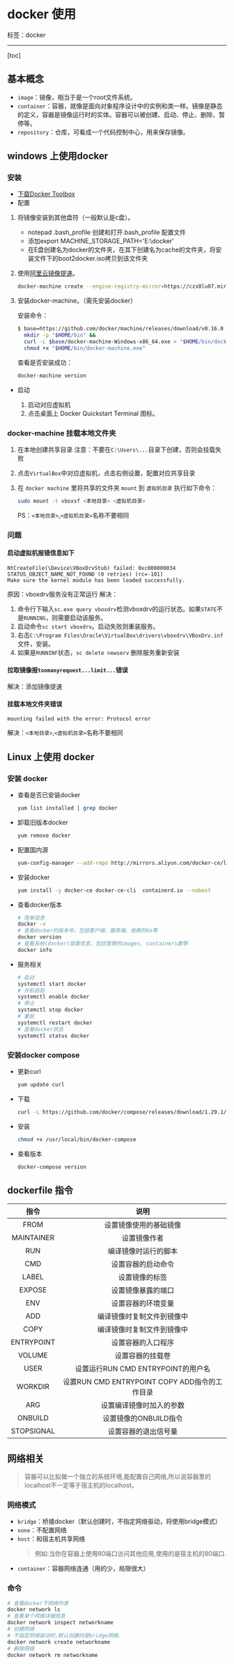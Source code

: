 ﻿# docker 使用

标签：docker

---

[toc]

## 基本概念

- `image`：镜像，相当于是一个root文件系统。
- `container`：容器，就像是面向对象程序设计中的实例和类一样。镜像是静态的定义，容器是镜像运行时的实体。容器可以被创建、启动、停止、删除、暂停等。
- `repository`：仓库，可看成一个代码控制中心，用来保存镜像。

## windows 上使用docker

### 安装

- [下载Docker Toolbox](http://mirrors.aliyun.com/docker-toolbox/windows/docker-toolbox/)
- 配置

1. 将镜像安装到其他盘符（一般默认是c盘）。
    - notepad .bash_profile 创建和打开.bash_profile 配置文件
    - 添加export MACHINE_STORAGE_PATH='E:\docker'
    - 在E盘创建名为docker的文件夹，在其下创建名为cache的文件夹，将安装文件下的boot2docker.iso拷贝到该文件夹

1. 使用[阿里云镜像提速](https://cr.console.aliyun.com/cn-hangzhou/instances/mirrors)。

    ```bash
    docker-machine create --engine-registry-mirror=https://czx8lu07.mirror.aliyuncs.com -d virtualbox default
    ```

1. 安装docker-machine。（需先安装docker）

    安装命令：

    ```bash
    $ base=https://github.com/docker/machine/releases/download/v0.16.0 &&
      mkdir -p "$HOME/bin" &&
      curl -L $base/docker-machine-Windows-x86_64.exe > "$HOME/bin/docker-machine.exe" &&
      chmod +x "$HOME/bin/docker-machine.exe"
    ```

    查看是否安装成功：

    ```bash
    docker-machine version
    ```

- 启动

    1. 启动对应虚拟机
    1. 点击桌面上 Docker Quickstart Terminal 图标。

### docker-machine 挂载本地文件夹

1. 在本地创建共享目录
注意：不要在`C:\Users\...`目录下创建，否则会挂载失败
1. 点击`VirtualBox`中对应虚拟机，点击右侧设置，配置对应共享目录
1. 在 `docker machine` 里将共享的文件夹 `mount` 到 `虚拟机目录`
    执行如下命令：

    ```bash
    sudo mount -t vboxsf <本地目录> <虚拟机目录>
    ```

    PS：`<本地目录>`,`<虚拟机目录>`名称不要相同

### 问题

#### 启动虚拟机报错信息如下

```text
NtCreateFile(\Device\VBoxDrvStub) failed: 0xc000000034
STATUS_OBJECT_NAME_NOT_FOUND (0 retries) (rc=-101)
Make sure the kernel module has been loaded successfully.
```

原因：vboxdrv服务没有正常运行
解决：

1. 命令行下输入`sc.exe query vboxdrv`检测vboxdrv的运行状态。如果`STATE`不是`RUNNING`，则需要启动该服务。
2. 启动命令`sc start vboxdrv`。启动失败则重装服务。
3. 右击`C:\Program Files\Oracle\VirtualBox\drivers\vboxdrv\VBoxDrv.inf`文件，安装。
4. 如果是`RUNNINF`状态，`sc delete newserv` 删除服务重新安装

#### 拉取镜像报`toomanyrequest...limit...`错误

解决：添加镜像提速

#### 挂载本地文件夹错误

```text
mounting failed with the error: Protocol error
```

解决：`<本地目录>`,`<虚拟机目录>`名称不要相同

## Linux 上使用 docker

### 安装 docker

- 查看是否已安装docker

    ```bash
    yum list installed | grep docker
    ```

- 卸载旧版本docker

    ```bash
    yum remove docker
    ```

- 配置国内源

    ```bash
    yum-config-manager --add-repo http://mirrors.aliyun.com/docker-ce/linux/centos/docker-ce.repo
    ```

- 安装docker

    ```bash
    yum install -y docker-ce docker-ce-cli  containerd.io --nobest
    ```

- 查看docker版本

    ```bash
    # 简单信息
    docker -v
    # 查看docker的版本号，包括客户端、服务端、依赖的Go等
    docker version
    # 查看系统(docker)层面信息，包括管理的images, containers数等
    docker info
    ```

- 服务相关

    ```bash
    # 启动
    systemctl start docker
    # 开机自启
    systemctl enable docker
    # 停止
    systemctl stop docker
    # 重启
    systemctl restart docker
    # 查看docker状态
    systemctl status docker
    ```

### 安装docker compose

- 更新curl

    ```bash
    yum update curl
    ```

- 下载

    ```bash
    curl -L https://github.com/docker/compose/releases/download/1.29.1/docker-compose-`uname -s`-`uname -m` -o /usr/local/bin/docker-compose
    ```

- 安装

    ```bash
    chmod +x /usr/local/bin/docker-compose
    ```

- 查看版本

    ```bash
    docker-compose version
    ```

## dockerfile 指令

|指令|说明|
|:---:|:---:|
|FROM|设置镜像使用的基础镜像
|MAINTAINER|设置镜像作者
|RUN|编译镜像时运行的脚本
|CMD|设置容器的启动命令
|LABEL|设置镜像的标签
|EXPOSE|设置镜像暴露的端口
|ENV|设置容器的环境变量
|ADD|编译镜像时复制文件到镜像中
|COPY|编译镜像时复制文件到镜像中
|ENTRYPOINT|设置容器的入口程序
|VOLUME|设置容器的挂载卷
|USER|设置运行RUN CMD ENTRYPOINT的用户名
|WORKDIR|设置RUN CMD ENTRYPOINT COPY ADD指令的工作目录
|ARG|设置编译镜像时加入的参数
|ONBUILD|设置镜像的ONBUILD指令
|STOPSIGNAL|设置容器的退出信号量

## 网络相关

> 容器可以比拟做一个独立的系统环境,能配置自己网络,所以说容器里的localhost不一定等于宿主机的localhost。

### 网络模式

- `bridge`：桥接docker（默认创建时，不指定网络驱动，将使用bridge模式）
- `none`：不配置网络
- `host`：和宿主机共享网络
    > 例如:当你在容器上使用80端口访问其他应用,使用的是宿主机的80端口.
- `container`：容器网络连通（用的少，局限很大）

### 命令

```bash
# 查看docker下网络列表
docker network ls
# 查看单个网络详细信息
docker network inspect networkname
# 创建网络
# 不指定网络驱动时,默认创建的是bridge网络.
docker network create networkname
# 删除网络
docker network rm networkname
```
